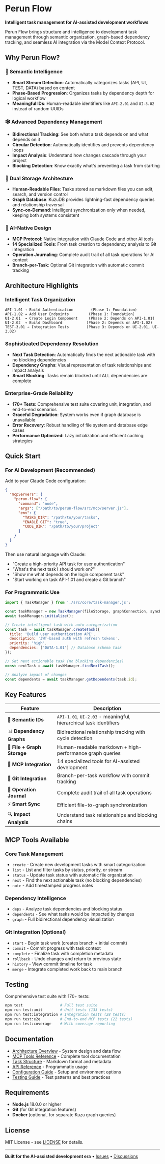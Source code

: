 # Perun Flow

**Intelligent task management for AI-assisted development workflows**

Perun Flow brings structure and intelligence to development task management through semantic organization, graph-based dependency tracking, and seamless AI integration via the Model Context Protocol.

## Why Perun Flow?

### 🧠 **Semantic Intelligence**
- **Smart Stream Detection**: Automatically categorizes tasks (API, UI, TEST, DATA) based on content
- **Phase-Based Progression**: Organizes tasks by dependency depth for logical workflow
- **Meaningful IDs**: Human-readable identifiers like `API-2.01` and `UI-3.02` instead of random UUIDs

### 🕸️ **Advanced Dependency Management**
- **Bidirectional Tracking**: See both what a task depends on and what depends on it
- **Circular Detection**: Automatically identifies and prevents dependency loops
- **Impact Analysis**: Understand how changes cascade through your project
- **Blocking Detection**: Know exactly what's preventing a task from starting

### 🔄 **Dual Storage Architecture**
- **Human-Readable Files**: Tasks stored as markdown files you can edit, search, and version control
- **Graph Database**: KuzuDB provides lightning-fast dependency queries and relationship traversal
- **Sync-on-Demand**: Intelligent synchronization only when needed, keeping both systems consistent

### 🤖 **AI-Native Design**
- **MCP Protocol**: Native integration with Claude Code and other AI tools
- **14 Specialized Tools**: From task creation to dependency analysis to Git integration
- **Operation Journaling**: Complete audit trail of all task operations for AI context
- **Branch-per-Task**: Optional Git integration with automatic commit tracking

## Architecture Highlights

### Intelligent Task Organization
```
API-1.01 → Build Authentication        (Phase 1: Foundation)
API-1.02 → Add User Endpoints         (Phase 1: Foundation)  
UI-2.01  → Create Login Component     (Phase 2: Depends on API-1.01)
UI-2.02  → Build Dashboard           (Phase 2: Depends on API-1.02)
TEST-3.01 → Integration Tests        (Phase 3: Depends on UI-2.01, UI-2.02)
```

### Sophisticated Dependency Resolution
- **Next Task Detection**: Automatically finds the next actionable task with no blocking dependencies
- **Dependency Graphs**: Visual representation of task relationships and impact analysis
- **Smart Blocking**: Tasks remain blocked until ALL dependencies are complete

### Enterprise-Grade Reliability
- **170+ Tests**: Comprehensive test suite covering unit, integration, and end-to-end scenarios
- **Graceful Degradation**: System works even if graph database is unavailable
- **Error Recovery**: Robust handling of file system and database edge cases
- **Performance Optimized**: Lazy initialization and efficient caching strategies

## Quick Start

### For AI Development (Recommended)

Add to your Claude Code configuration:

```json
{
  "mcpServers": {
    "perun-flow": {
      "command": "node",
      "args": ["/path/to/perun-flow/src/mcp/server.js"],
      "env": {
        "TASKS_DIR": "/path/to/your/tasks",
        "ENABLE_GIT": "true",
        "CODE_DIR": "/path/to/your/project"
      }
    }
  }
}
```

Then use natural language with Claude:
- "Create a high-priority API task for user authentication"
- "What's the next task I should work on?"
- "Show me what depends on the login component task"
- "Start working on task API-1.01 and create a Git branch"

### For Programmatic Use

```javascript
import { TaskManager } from './src/core/task-manager.js';

const taskManager = new TaskManager(fileStorage, graphConnection, syncEngine);
await taskManager.initialize();

// Create intelligent task with auto-categorization
const task = await taskManager.createTask({
  title: 'Build user authentication API',
  description: 'JWT-based auth with refresh tokens',
  priority: 'high',
  dependencies: ['DATA-1.01'] // Database schema task
});

// Get next actionable task (no blocking dependencies)
const nextTask = await taskManager.findNextTask();

// Analyze impact of changes
const dependents = await taskManager.getDependents(task.id);
```

## Key Features

| Feature | Description |
|---------|-------------|
| 🎯 **Semantic IDs** | `API-1.01`, `UI-2.03` - meaningful, hierarchical task identifiers |
| 📊 **Dependency Graphs** | Bidirectional relationship tracking with cycle detection |
| 🔄 **File + Graph Storage** | Human-readable markdown + high-performance graph queries |
| 🤖 **MCP Integration** | 14 specialized tools for AI-assisted development |
| 🌳 **Git Integration** | Branch-per-task workflow with commit tracking |
| 📓 **Operation Journal** | Complete audit trail of all task operations |
| ⚡ **Smart Sync** | Efficient file-to-graph synchronization |
| 🔍 **Impact Analysis** | Understand task relationships and blocking chains |

## MCP Tools Available

### Core Task Management
- `create` - Create new development tasks with smart categorization
- `list` - List and filter tasks by status, priority, or stream
- `status` - Update task status with automatic file organization
- `next` - Find the next actionable task (no blocking dependencies)
- `note` - Add timestamped progress notes

### Dependency Intelligence
- `deps` - Analyze task dependencies and blocking status
- `dependents` - See what tasks would be impacted by changes
- `graph` - Full bidirectional dependency visualization

### Git Integration (Optional)
- `start` - Begin task work (creates branch + initial commit)
- `commit` - Commit progress with task context
- `complete` - Finalize task with completion metadata
- `rollback` - Undo changes and return to previous state
- `history` - View commit timeline for task
- `merge` - Integrate completed work back to main branch

## Testing

Comprehensive test suite with 170+ tests:

```bash
npm test                 # Full test suite
npm run test:unit        # Unit tests (133 tests)
npm run test:integration # Integration tests (28 tests)  
npm run test:e2e         # End-to-end MCP tests (22 tests)
npm run test:coverage    # With coverage reporting
```

## Documentation

- [Architecture Overview](docs/architecture.md) - System design and data flow
- [MCP Tools Reference](docs/mcp-tools.md) - Complete tool documentation
- [Task Structure](docs/task-structure.md) - Markdown format and metadata
- [API Reference](docs/api-reference.md) - Programmatic usage
- [Configuration Guide](docs/configuration.md) - Setup and environment options
- [Testing Guide](docs/testing.md) - Test patterns and best practices

## Requirements

- **Node.js** 18.0.0 or higher
- **Git** (for Git integration features)
- **Docker** (optional, for separate Kuzu graph queries)

## License

MIT License - see [LICENSE](LICENSE) for details.

---

**Built for the AI-assisted development era** • [Issues](https://github.com/banditburai/perun-flow/issues) • [Discussions](https://github.com/banditburai/perun-flow/discussions)